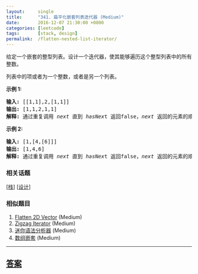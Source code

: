 ```yaml
---
layout:     single
title:      "341. 扁平化嵌套列表迭代器 (Medium)"
date:       2016-12-07 21:30:00 +0800
categories: [leetcode]
tags:       [stack, design]
permalink:  /flatten-nested-list-iterator/
---
```


<p>给定一个嵌套的整型列表。设计一个迭代器，使其能够遍历这个整型列表中的所有整数。</p>

<p>列表中的项或者为一个整数，或者是另一个列表。</p>

<p><strong>示例 1:</strong></p>

<pre><strong>输入: </strong>[[1,1],2,[1,1]]
<strong>输出: </strong>[1,1,2,1,1]
<strong>解释: </strong>通过重复调用&nbsp;<em>next </em>直到&nbsp;<em>hasNex</em>t 返回false，<em>next&nbsp;</em>返回的元素的顺序应该是: <code>[1,1,2,1,1]</code>。</pre>

<p><strong>示例 2:</strong></p>

<pre><strong>输入: </strong>[1,[4,[6]]]
<strong>输出: </strong>[1,4,6]
<strong>解释: </strong>通过重复调用&nbsp;<em>next&nbsp;</em>直到&nbsp;<em>hasNex</em>t 返回false，<em>next&nbsp;</em>返回的元素的顺序应该是: <code>[1,4,6]</code>。
</pre>

### 相关话题
  [[栈](https://github.com/openset/leetcode/tree/master/tag/stack/README.md)]
  [[设计](https://github.com/openset/leetcode/tree/master/tag/design/README.md)]

### 相似题目
  1. [Flatten 2D Vector](/flatten-2d-vector) (Medium)
  1. [Zigzag Iterator](/zigzag-iterator) (Medium)
  1. [迷你语法分析器](/mini-parser) (Medium)
  1. [数组嵌套](/array-nesting) (Medium)

---

## [答案](https://github.com/openset/leetcode/tree/master/problems/flatten-nested-list-iterator)
